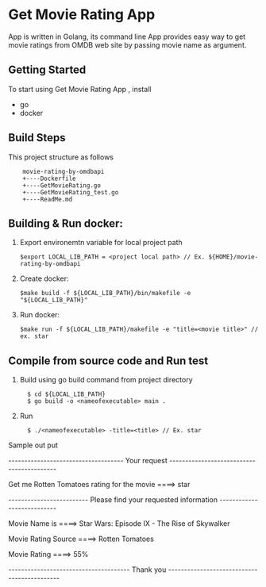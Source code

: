 # Get Movie Rating App 
App is written in Golang, its command line App provides easy way to get movie ratings from OMDB web site by passing movie name as argument.

## Getting Started
To start using Get Movie Rating App , install 
* go 
* docker

## Build Steps

This project structure as follows 

        movie-rating-by-omdbapi
        +----Dockerfile
        +----GetMovieRating.go
        +----GetMovieRating_test.go
        +----ReadMe.md

## Building & Run docker:

 1) Export environemtn variable for local project path

        $export LOCAL_LIB_PATH = <project local path> // Ex. ${HOME}/movie-rating-by-omdbapi

 2) Create docker:

        $make build -f ${LOCAL_LIB_PATH}/bin/makefile -e "${LOCAL_LIB_PATH}"

 3) Run docker:

        $make run -f ${LOCAL_LIB_PATH}/makefile -e "title=<movie title>" // ex. star

## Compile from source code and Run test

   1) Build using go build command from project directory

            $ cd ${LOCAL_LIB_PATH}
            $ go build -o <nameofexecutable> main .
   2) Run 

            $ ./<nameofexecutable> -title=<title> // Ex. star  



Sample out put

  ------------------------------------ Your request ------------------------------------------

Get me Rotten Tomatoes rating for the movie ====>  star

 ------------------------- Please find your requested information ---------------------------

Movie Name is       ====> Star Wars: Episode IX - The Rise of Skywalker

Movie Rating Source ====> Rotten Tomatoes

Movie Rating        ====> 55%

-------------------------------------- Thank you --------------------------------------------  

        